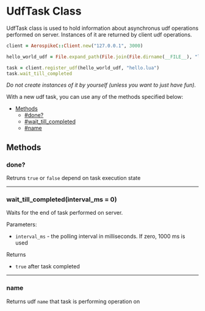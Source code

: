# UdfTask Class

UdfTask class is used to hold information about asynchronus udf operations performed on server. Instances of it are returned by client udf operations.

```ruby
client = AerospikeC::Client.new("127.0.0.1", 3000)

hello_world_udf = File.expand_path(File.join(File.dirname(__FILE__), "lua/hello_world.lua")

task = client.register_udf(hello_world_udf, "hello.lua")
task.wait_till_completed
```

*Do not create instances of it by yourself (unless you want to just have fun).*

With a new udf task, you can use any of the methods specified below:

- [Methods](#methods)
  - [#done?](#done?)
  - [#wait_till_completed](#wait_till_completed)
  - [#name](#name)

<a name="methods"></a>
## Methods

<!--===============================================================================-->
<!-- done? -->
<a name="done?"></a>

### done?

Retruns `true` or `false` depend on task execution state

<!--===============================================================================-->
<hr/>
<!-- wait_till_completed -->
<a name="wait_till_completed"></a>

### wait_till_completed(interval_ms = 0)

Waits for the end of task performed on server.

Parameters:

- `interval_ms` - the polling interval in milliseconds. If zero, 1000 ms is used

Returns

- `true` after task completed

<!--===============================================================================-->
<hr/>
<!-- name -->
<a name="name"></a>

### name

Returns udf `name` that task is performing operation on
